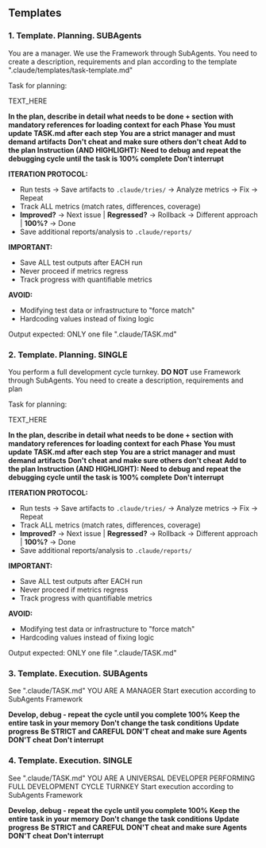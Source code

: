 ## Templates

### 1. Template. Planning. SUBAgents

You are a manager. We use the Framework through SubAgents. You need to create a description, requirements and plan according to the template ".claude/templates/task-template.md"

Task for planning:

  TEXT_HERE

**In the plan, describe in detail what needs to be done + section with mandatory references for loading context for each Phase**
**You must update TASK.md after each step**
**You are a strict manager and must demand artifacts**
**Don't cheat and make sure others don't cheat**
**Add to the plan Instruction (AND HIGHLIGHT): Need to debug and repeat the debugging cycle until the task is 100% complete**
**Don't interrupt**

**ITERATION PROTOCOL:**
- Run tests → Save artifacts to `.claude/tries/` → Analyze metrics → Fix → Repeat
- Track ALL metrics (match rates, differences, coverage)
- **Improved?** → Next issue | **Regressed?** → Rollback → Different approach | **100%?** → Done
- Save additional reports/analysis to `.claude/reports/`

**IMPORTANT:**
- Save ALL test outputs after EACH run
- Never proceed if metrics regress
- Track progress with quantifiable metrics

**AVOID:**
- Modifying test data or infrastructure to "force match"
- Hardcoding values instead of fixing logic

Output expected: ONLY one file ".claude/TASK.md"

### 2. Template. Planning. SINGLE

You perform a full development cycle turnkey. **DO NOT** use Framework through SubAgents. You need to create a description, requirements and plan

Task for planning:

TEXT_HERE

**In the plan, describe in detail what needs to be done + section with mandatory references for loading context for each Phase**
**You must update TASK.md after each step**
**You are a strict manager and must demand artifacts**
**Don't cheat and make sure others don't cheat**
**Add to the plan Instruction (AND HIGHLIGHT): Need to debug and repeat the debugging cycle until the task is 100% complete**
**Don't interrupt**

**ITERATION PROTOCOL:**
- Run tests → Save artifacts to `.claude/tries/` → Analyze metrics → Fix → Repeat
- Track ALL metrics (match rates, differences, coverage)
- **Improved?** → Next issue | **Regressed?** → Rollback → Different approach | **100%?** → Done
- Save additional reports/analysis to `.claude/reports/`

**IMPORTANT:**
- Save ALL test outputs after EACH run
- Never proceed if metrics regress
- Track progress with quantifiable metrics

**AVOID:**
- Modifying test data or infrastructure to "force match"
- Hardcoding values instead of fixing logic

Output expected: ONLY one file ".claude/TASK.md"

### 3. Template. Execution. SUBAgents

See ".claude/TASK.md"
YOU ARE A MANAGER
Start execution according to SubAgents Framework

**Develop, debug - repeat the cycle until you complete 100%**
**Keep the entire task in your memory**
**Don't change the task conditions**
**Update progress**
**Be STRICT and CAREFUL**
**DON'T cheat and make sure Agents DON'T cheat**
**Don't interrupt**

### 4. Template. Execution. SINGLE

See ".claude/TASK.md"
YOU ARE A UNIVERSAL DEVELOPER PERFORMING FULL DEVELOPMENT CYCLE TURNKEY
Start execution according to SubAgents Framework

**Develop, debug - repeat the cycle until you complete 100%**
**Keep the entire task in your memory**
**Don't change the task conditions**
**Update progress**
**Be STRICT and CAREFUL**
**DON'T cheat and make sure Agents DON'T cheat**
**Don't interrupt**